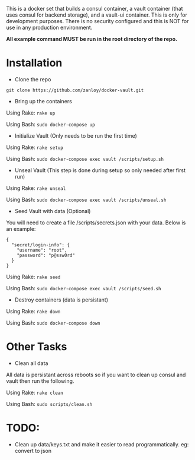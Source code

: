 This is a docker set that builds a consul container, a vault container (that uses consul for backend storage), and a vault-ui container. This is only for development purposes. There is no security configured and this is NOT for use in any production environment.

**All example command MUST be run in the root directory of the repo.**

# Installation

* Clone the repo

```
git clone https://github.com/zanloy/docker-vault.git
```

* Bring up the containers

Using Rake: `rake up`

Using Bash: `sudo docker-compose up`

* Initialize Vault (Only needs to be run the first time)

Using Rake: `rake setup`

Using Bash: `sudo docker-compose exec vault /scripts/setup.sh`

* Unseal Vault (This step is done during setup so only needed after first run)

Using Rake: `rake unseal`

Using Bash: `sudo docker-compose exec vault /scripts/unseal.sh`

* Seed Vault with data (Optional)

You will need to create a file /scripts/secrets.json with your data. Below is an example:

```
{
  "secret/login-info": {
    "username": "root",
    "password": "p@ssw0rd"
  }
}
```

Using Rake: `rake seed`

Using Bash: `sudo docker-compose exec vault /scripts/seed.sh`

* Destroy containers (data is persistant)

Using Rake: `rake down`

Using Bash: `sudo docker-compose down`

# Other Tasks

* Clean all data

All data is persistant across reboots so if you want to clean up consul and vault then run the following.

Using Rake: `rake clean`

Using Bash: `sudo scripts/clean.sh`

# TODO:
* Clean up data/keys.txt and make it easier to read programmatically. eg: convert to json
